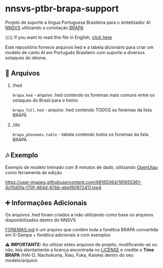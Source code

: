# nnsvs-ptbr-brapa-support
Projeto de suporte a língua Portuguesa Brasileira para o sintetizador AI [NNSVS](https://github.com/nnsvs/nnsvs) utilizando a conotação [BRAPA](https://github.com/overdramatic/BRAPA)

🇺🇸 If you want to read this file in English, [click here](README_EN.md)

Este repositório fornece arquivos hed e a tabela dicionário para criar um modelo de canto AI em Português Brasileiro com suporte a diversos sotaques do idioma. 

## 📄 Arquivos

 1. /hed
 
	 `brapa.hed` - arquivo .hed contendo os fonemas mais comuns entre os sotaques do Brasil para o treino 
	 
	 `brapa_full.hed` - arquivo .hed contendo TODOS os fonemas da lista BRAPA 
	 
 2. /dic
 
	 `brapa_phonemes.table` - tabela contendo todos os fonemas da lista BRAPA

## 🎶 Exemplo
Exemplo de modelo treinado com 8 minutos de dado, utilizando [OpenUtau](https://github.com/stakira/OpenUtau) como ferramenta de edição

https://user-images.githubusercontent.com/68165064/181655361-4cf0d0fa-f70f-464d-87bb-ebe180972417.mp4

## ➕ Informações Adicionais
Os arquivos .hed foram criados a mão utilizando como base os arquivos disponibilizados dentro do NNSVS

[FONEMAS.md](FONEMAS.md) é um arquivo que contém toda a fonética BRAPA convertida em X-Sampa + fonética adicionais e com exemplos

⚠️ **IMPORTANTE:** Ao utilizar estes arquivos de projeto, modificando-as ou não, leia atentamente a licença encontrada no [LICENSE](LICENSE.md) e credite o **Time BRAPA** (HAI-D, Nachokuma, Xiao, Fuka, Kaiske) dentro do seu modelo/arquivo

